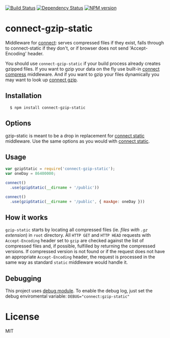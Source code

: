 [![Build Status](https://img.shields.io/travis/code42day/connect-gzip-static.svg)](http://travis-ci.org/code42day/connect-gzip-static)
[![Dependency Status](https://img.shields.io/gemnasium/code42day/connect-gzip-static.svg)](https://gemnasium.com/code42day/connect-gzip-static)
[![NPM version](https://img.shields.io/npm/v/connect-gzip-static.svg)](https://www.npmjs.org/package/connect-gzip-static)

# connect-gzip-static

Middleware for [connect][]: serves compressed files if they exist, falls through to connect-static
if they don't, or if browser does not send 'Accept-Encoding' header.

You should use `connect-gzip-static` if your build process already creates gzipped files. If you
want to gzip your data on the fly use built-in [connect compress][] middleware. And if you want to
gzip your files dynamically you may want to look up [connect gzip][].

## Installation

	  $ npm install connect-gzip-static

## Options

gzip-static is meant to be a drop in replacement for [connect static][] middleware. Use the same
options as you would with [connect static][].


## Usage

```javascript
var gzipStatic = require('connect-gzip-static');
var oneDay = 86400000;

connect()
  .use(gzipStatic(__dirname + '/public'))

connect()
  .use(gzipStatic(__dirname + '/public', { maxAge: oneDay }))
```

## How it works

`gzip-static` starts by locating all compressed files (ie. _files with `.gz` extension_) in `root` directory. All `HTTP GET` and `HTTP HEAD` requests with `Accept-Encoding` header set to `gzip` are checked against the list of compressed files and, if possible, fulfilled by returning the compressed versions. If compressed version is not found or if the request does not have an appropriate `Accept-Encoding` header, the request is processed in the same way as standard `static` middleware would handle it.

## Debugging

This project uses [debug module](https://github.com/visionmedia/debug). To enable the debug log, just set the debug enviromental variable: `DEBUG="connect:gzip-static"`

# License

MIT

[connect]: http://www.senchalabs.org/connect
[connect static]: http://www.senchalabs.org/connect/static.html
[connect compress]: http://www.senchalabs.org/connect/compress.html
[connect gzip]: https://github.com/tikonen/connect-gzip
